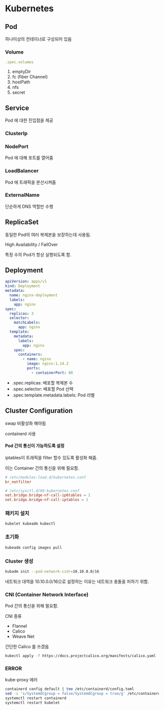 # Kubernetes

## Pod

하나이상의 컨테이너로 구성되어 있음

### Volume

```yaml
.spec.volumes
```

1. emptyDir
1. fc (fiber Channel)
1. hostPath
1. nfs
1. secret

## Service

Pod 에 대한 진입점을 제공

### ClusterIp

### NodePort

Pod 에 대해 포트를 열어줌

### LoadBalancer

Pod 에 트래픽을 분산시켜줌

### ExternalName

단순하게 DNS 역할만 수행

## ReplicaSet

동일한 Pod의 여러 복제본을 보장하는데 사용됨.

High Availability / FailOver

특정 수의 Pod가 항상 실행되도록 함.

## Deployment

```yaml
apiVersion: apps/v1
kind: Deployment
metadata:
  name: nginx-deployment
  labels:
    app: nginx
spec:
  replicas: 3
  selector:
    matchLabels:
      app: nginx
  template:
    metadata:
      labels:
        app: nginx
    spec:
      containers:
        - name: nginx
          image: nginx:1.14.2
          ports:
            - containerPort: 80
```

- .spec.replicas: 배포할 복제본 수
- .spec.selector: 배포할 Pod 선택
- .spec.template.metadata.labels: Pod 라벨

## Cluster Configuration

swap 비활성화 해야됨

containerd 사용

#### Pod 간의 통신이 가능하도록 설정

iptables이 트래픽을 filter 할수 있도록 활성화 해줌.

이는 Container 간의 통신을 위해 필요함.

```conf
# /etc/modules-load.d/kubernetes.conf
br_netfilter
```

```conf
# /etc/sysctl.d/99-kubernetes.conf
net.bridge.bridge-nf-call-ip6tables = 1
net.bridge.bridge-nf-call-iptables = 1
```

### 패키지 설치

```
kubelet kubeadm kubectl
```

### 초기화

```sh
kubeadm config images pull
```

### Cluster 생성

```sh
kubadm init --pod-network-cidr=10.10.0.0/16
```

네트워크 대역을 10.10.0.0/16으로 설정하는 이유는 네트워크 충돌을 피하기 위함.

<!-- kubeadm join 192.168.0.26:6443 --token 8l8yhq.vrf31tts2gm0wxyo \
        --discovery-token-ca-cert-hash sha256:757869f0898ac82b2490fab2d23f535d334fe86e2f9e42474490e434212d82f3 -->

### CNI (Container Network Interface)

Pod 간의 통신을 위해 필요함.

CNI 종류

- Flannel
- Calico
- Weave Net

간단한 Calico 를 쓰겠음

```sh
kubectl apply -f https://docs.projectcalico.org/manifests/calico.yaml
```

### ERROR

kube-proxy 에러

```sh
containerd config default | tee /etc/containerd/config.toml
sed -i 's/SystemdCgroup = false/SystemdCgroup = true/g' /etc/containerd/config.toml
systemctl restart containerd
systemctl restart kubelet
```
